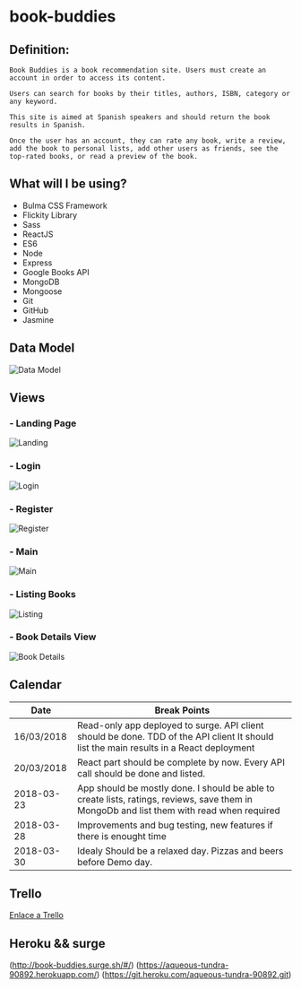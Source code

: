 # book-buddies


## Definition:


    Book Buddies is a book recommendation site. Users must create an account in order to access its content.

    Users can search for books by their titles, authors, ISBN, category or any keyword.

    This site is aimed at Spanish speakers and should return the book results in Spanish.

    Once the user has an account, they can rate any book, write a review, add the book to personal lists, add other users as friends, see the top-rated books, or read a preview of the book.


## What will I be using?

-   Bulma CSS Framework
-   Flickity Library
-   Sass
-   ReactJS
-   ES6
-   Node
-   Express
-   Google Books API
-   MongoDB
-   Mongoose
-   Git
-   GitHub
-   Jasmine



## Data Model


![Data Model](./design/img/Data-Views-UML/DataModel.png)

## Views 

### - Landing Page 
![Landing](./design/img/Data-Views-UML/Landing.png)

### - Login 
![Login](./design/img/Data-Views-UML/Login.png)

### - Register 
![Register](./design/img/Data-Views-UML/Register.png)

### - Main
![Main](./design/img/Data-Views-UML/Main.png)

### - Listing Books
![Listing](./design/img/Data-Views-UML/ListedBooks.png)

### - Book Details View
![Book Details](./design/img/Data-Views-UML/BookView.png)


## Calendar 

|    Date   |  Break Points  |
|------------|-----------------|
| 16/03/2018 | Read-only app deployed to surge. API client should be done. TDD of the API client It should list the main results in a React deployment| 
| 20/03/2018 | React part should be complete by now. Every API call should be done and listed. | 
| 2018-03-23 | App should be mostly done. I should be able to create lists, ratings, reviews, save them in MongoDb and list them with read when required| 
| 2018-03-28 | Improvements and bug testing, new features if there is enought time| 
| 2018-03-30 | Idealy Should be a relaxed day. Pizzas and beers before Demo day. | 


## Trello

[Enlace a Trello](https://trello.com/b/VuBC8YmB/book-buddies)

## Heroku && surge

(http://book-buddies.surge.sh/#/)
(https://aqueous-tundra-90892.herokuapp.com/)
(https://git.heroku.com/aqueous-tundra-90892.git)